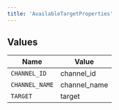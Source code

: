 ```yaml
---
title: 'AvailableTargetProperties'
---
```



## Values

| Name           | Value          |
| -------------- | -------------- |
| `CHANNEL_ID`   | channel_id     |
| `CHANNEL_NAME` | channel_name   |
| `TARGET`       | target         |